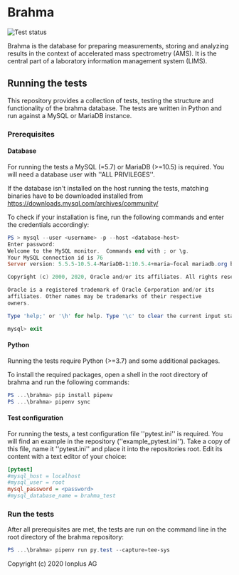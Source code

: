 # Brahma

![Test status](https://ci.appveyor.com/api/projects/status/github/Ionplus-AG/brahma?svg=true)

Brahma is the database for preparing measurements, storing and analyzing results in the context of accelerated mass spectrometry (AMS). It is the central part of a laboratory information management system (LIMS).

## Running the tests

This repository provides a collection of tests, testing the structure and functionality of the brahma database. The tests are written in Python and run against a MySQL or MariaDB instance.

### Prerequisites

#### Database

For running the tests a MySQL (=5.7) or MariaDB (>=10.5) is required. You will need a database user with ''ALL PRIVILEGES''.

If the database isn't installed on the host running the tests, matching binaries have to be downloaded installed from https://downloads.mysql.com/archives/community/

To check if your installation is fine, run the following commands and enter the credentials accordingly:

```powershell
PS > mysql --user <username> -p --host <database-host>
Enter password:
Welcome to the MySQL monitor.  Commands end with ; or \g.
Your MySQL connection id is 76
Server version: 5.5.5-10.5.4-MariaDB-1:10.5.4+maria~focal mariadb.org binary distribution

Copyright (c) 2000, 2020, Oracle and/or its affiliates. All rights reserved.

Oracle is a registered trademark of Oracle Corporation and/or its
affiliates. Other names may be trademarks of their respective
owners.

Type 'help;' or '\h' for help. Type '\c' to clear the current input statement.

mysql> exit
```

#### Python

Running the tests require Python (>=3.7) and some additional packages.

To install the required packages, open a shell in the root directory of brahma and run the following commands:

```powershell
PS ...\brahma> pip install pipenv
PS ...\brahma> pipenv sync
```

#### Test configuration

For running the tests, a test configuration file ''pytest.ini'' is required. You will find an example in the repository (''example_pytest.ini''). Take a copy of this file, name it ''pytest.ini'' and place it into the repositories root. Edit its content with a text editor of your choice:

```ini
[pytest]
#mysql_host = localhost
#mysql_user = root
mysql_password = <password>
#mysql_database_name = brahma_test
```

### Run the tests
After all prerequisites are met, the tests are run on the command line in the root directory of the brahma repository:

```powershell
PS ...\brahma> pipenv run py.test --capture=tee-sys
```

Copyright (c) 2020 Ionplus AG
